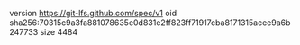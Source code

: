 version https://git-lfs.github.com/spec/v1
oid sha256:70315c9a3fa881078635e0d831e2ff823ff71917cba8171315acee9a6b247733
size 4484

